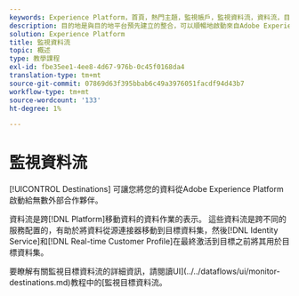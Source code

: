 ```yaml
---
keywords: Experience Platform，首頁，熱門主題，監視帳戶，監視資料流，資料流，目標
description: 目的地是與目的地平台預先建立的整合，可以順暢地啟動來自Adobe Experience Platform的資料。 您可以使用目的地來啟用跨通道行銷宣傳、電子郵件宣傳、目標廣告和許多其他使用案例的已知和未知資料。
solution: Experience Platform
title: 監視資料流
topic: 概述
type: 教學課程
exl-id: fbe35ee1-4ee8-4d67-976b-0c45f0168da4
translation-type: tm+mt
source-git-commit: 07869d63f395bbab6c49a3976051facdf94d43b7
workflow-type: tm+mt
source-wordcount: '133'
ht-degree: 1%

---
```


# 監視資料流

[!UICONTROL Destinations] 可讓您將您的資料從Adobe Experience Platform啟動給無數外部合作夥伴。

資料流是跨[!DNL Platform]移動資料的資料作業的表示。 這些資料流是跨不同的服務配置的，有助於將資料從源連接器移動到目標資料集，然後[!DNL Identity Service]和[!DNL Real-time Customer Profile]在最終激活到目標之前將其用於目標資料集。

要瞭解有關監視目標資料流的詳細資訊，請閱讀UI](../../dataflows/ui/monitor-destinations.md)教程中的[監視目標資料流。
